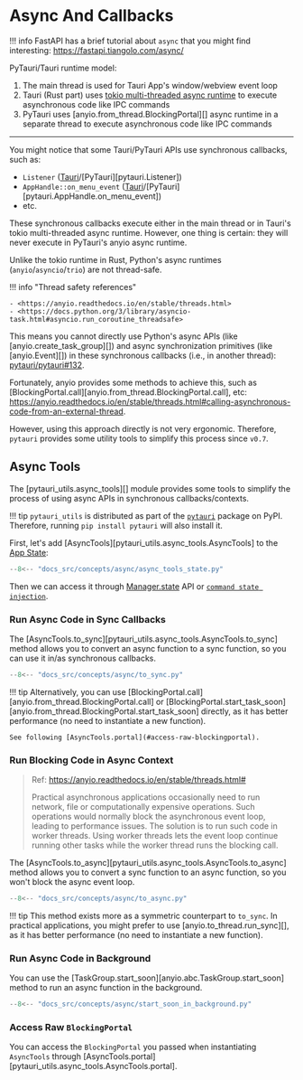 # Async And Callbacks

!!! info
    FastAPI has a brief tutorial about `async` that you might find interesting: <https://fastapi.tiangolo.com/async/>

PyTauri/Tauri runtime model:

1. The main thread is used for Tauri App's window/webview event loop
2. Tauri (Rust part) uses [tokio multi-threaded async runtime] to execute asynchronous code like IPC commands
3. PyTauri uses [anyio.from_thread.BlockingPortal][] async runtime in a separate thread to execute asynchronous code like IPC commands

[tokio multi-threaded async runtime]: https://docs.rs/tokio/1.46.0/tokio/runtime/index.html#multi-thread-scheduler

---

You might notice that some Tauri/PyTauri APIs use synchronous callbacks, such as:

- `Listener` ([Tauri](https://docs.rs/tauri/2.6.0/tauri/trait.Listener.html)/[PyTauri][pytauri.Listener])
- `AppHandle::on_menu_event` ([Tauri](https://docs.rs/tauri/2.6.0/tauri/struct.AppHandle.html#method.on_menu_event)/[PyTauri][pytauri.AppHandle.on_menu_event])
- etc.

These synchronous callbacks execute either in the main thread or in Tauri's tokio multi-threaded async runtime. However, one thing is certain: they will never execute in PyTauri's anyio async runtime.

Unlike the tokio runtime in Rust, Python's async runtimes (`anyio`/`asyncio`/`trio`) are not thread-safe.

!!! info "Thread safety references"

    - <https://anyio.readthedocs.io/en/stable/threads.html>
    - <https://docs.python.org/3/library/asyncio-task.html#asyncio.run_coroutine_threadsafe>

This means you cannot directly use Python's async APIs (like [anyio.create_task_group][]) and async synchronization primitives (like [anyio.Event][]) in these synchronous callbacks (i.e., in another thread): [pytauri/pytauri#132].

[pytauri/pytauri#132]: https://github.com/pytauri/pytauri/issues/132

Fortunately, anyio provides some methods to achieve this, such as [BlockingPortal.call][anyio.from_thread.BlockingPortal.call], etc: <https://anyio.readthedocs.io/en/stable/threads.html#calling-asynchronous-code-from-an-external-thread>.

However, using this approach directly is not very ergonomic. Therefore, `pytauri` provides some utility tools to simplify this process since `v0.7`.

## Async Tools

The [pytauri_utils.async_tools][] module provides some tools to simplify the process of using async APIs in synchronous callbacks/contexts.

!!! tip
    `pytauri_utils` is distributed as part of the [`pytauri`](https://pypi.org/project/pytauri/) package on PyPI.
    Therefore, running `pip install pytauri` will also install it.

First, let's add [AsyncTools][pytauri_utils.async_tools.AsyncTools] to the [App State](../tutorial/state-management.md):

```python
--8<-- "docs_src/concepts/async/async_tools_state.py"
```

Then we can access it through [Manager.state](../tutorial/state-management.md#managing-and-accessing-state) API or [`command state injection`](../tutorial/state-management.md#state-injection-in-commands).

### Run Async Code in Sync Callbacks

The [AsyncTools.to_sync][pytauri_utils.async_tools.AsyncTools.to_sync] method allows you to convert an async function to a sync function, so you can use it in/as synchronous callbacks.

```python
--8<-- "docs_src/concepts/async/to_sync.py"
```

!!! tip
    Alternatively, you can use [BlockingPortal.call][anyio.from_thread.BlockingPortal.call] or [BlockingPortal.start_task_soon][anyio.from_thread.BlockingPortal.start_task_soon] directly, as it has better performance (no need to instantiate a new function).

    See following [AsyncTools.portal](#access-raw-blockingportal).

### Run Blocking Code in Async Context

> Ref: <https://anyio.readthedocs.io/en/stable/threads.html#>
>
> Practical asynchronous applications occasionally need to run network, file or computationally expensive operations. Such operations would normally block the asynchronous event loop, leading to performance issues. The solution is to run such code in worker threads. Using worker threads lets the event loop continue running other tasks while the worker thread runs the blocking call.

The [AsyncTools.to_async][pytauri_utils.async_tools.AsyncTools.to_async] method allows you to convert a sync function to an async function, so you won't block the async event loop.

```python
--8<-- "docs_src/concepts/async/to_async.py"
```

!!! tip
    This method exists more as a symmetric counterpart to `to_sync`.
    In practical applications, you might prefer to use [anyio.to_thread.run_sync][], as it has better performance (no need to instantiate a new function).

### Run Async Code in Background

You can use the [TaskGroup.start_soon][anyio.abc.TaskGroup.start_soon] method to run an async function in the background.

```python
--8<-- "docs_src/concepts/async/start_soon_in_background.py"
```

### Access Raw `BlockingPortal`

You can access the `BlockingPortal` you passed when instantiating `AsyncTools` through [AsyncTools.portal][pytauri_utils.async_tools.AsyncTools.portal].
